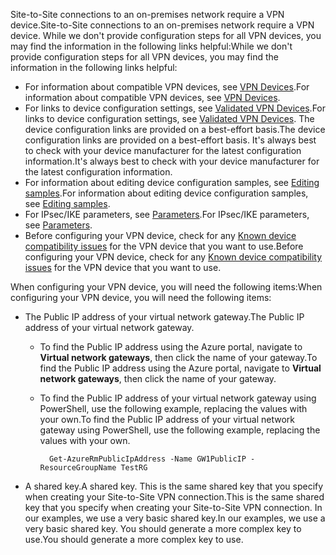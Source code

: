 <span data-ttu-id="d2d28-101">Site-to-Site connections to an on-premises network require a VPN device.</span><span class="sxs-lookup"><span data-stu-id="d2d28-101">Site-to-Site connections to an on-premises network require a VPN device.</span></span> <span data-ttu-id="d2d28-102">While we don't provide configuration steps for all VPN devices, you may find the information in the following links helpful:</span><span class="sxs-lookup"><span data-stu-id="d2d28-102">While we don't provide configuration steps for all VPN devices, you may find the information in the following links helpful:</span></span>

- <span data-ttu-id="d2d28-103">For information about compatible VPN devices, see [VPN Devices](../articles/vpn-gateway/vpn-gateway-about-vpn-devices.md).</span><span class="sxs-lookup"><span data-stu-id="d2d28-103">For information about compatible VPN devices, see [VPN Devices](../articles/vpn-gateway/vpn-gateway-about-vpn-devices.md).</span></span> 
- <span data-ttu-id="d2d28-104">For links to device configuration settings, see [Validated VPN Devices](../articles/vpn-gateway/vpn-gateway-about-vpn-devices.md#devicetable).</span><span class="sxs-lookup"><span data-stu-id="d2d28-104">For links to device configuration settings, see [Validated VPN Devices](../articles/vpn-gateway/vpn-gateway-about-vpn-devices.md#devicetable).</span></span> <span data-ttu-id="d2d28-105">The device configuration links are provided on a best-effort basis.</span><span class="sxs-lookup"><span data-stu-id="d2d28-105">The device configuration links are provided on a best-effort basis.</span></span> <span data-ttu-id="d2d28-106">It's always best to check with your device manufacturer for the latest configuration information.</span><span class="sxs-lookup"><span data-stu-id="d2d28-106">It's always best to check with your device manufacturer for the latest configuration information.</span></span>
- <span data-ttu-id="d2d28-107">For information about editing device configuration samples, see [Editing samples](../articles/vpn-gateway/vpn-gateway-about-vpn-devices.md#editing).</span><span class="sxs-lookup"><span data-stu-id="d2d28-107">For information about editing device configuration samples, see [Editing samples](../articles/vpn-gateway/vpn-gateway-about-vpn-devices.md#editing).</span></span>
- <span data-ttu-id="d2d28-108">For IPsec/IKE parameters, see [Parameters](../articles/vpn-gateway/vpn-gateway-about-vpn-devices.md#ipsec).</span><span class="sxs-lookup"><span data-stu-id="d2d28-108">For IPsec/IKE parameters, see [Parameters](../articles/vpn-gateway/vpn-gateway-about-vpn-devices.md#ipsec).</span></span>
- <span data-ttu-id="d2d28-109">Before configuring your VPN device, check for any [Known device compatibility issues](../articles/vpn-gateway/vpn-gateway-about-vpn-devices.md#known) for the VPN device that you want to use.</span><span class="sxs-lookup"><span data-stu-id="d2d28-109">Before configuring your VPN device, check for any [Known device compatibility issues](../articles/vpn-gateway/vpn-gateway-about-vpn-devices.md#known) for the VPN device that you want to use.</span></span>

<span data-ttu-id="d2d28-110">When configuring your VPN device, you will need the following items:</span><span class="sxs-lookup"><span data-stu-id="d2d28-110">When configuring your VPN device, you will need the following items:</span></span>

- <span data-ttu-id="d2d28-111">The Public IP address of your virtual network gateway.</span><span class="sxs-lookup"><span data-stu-id="d2d28-111">The Public IP address of your virtual network gateway.</span></span>

    -  <span data-ttu-id="d2d28-112">To find the Public IP address using the Azure portal, navigate to **Virtual network gateways**, then click the name of your gateway.</span><span class="sxs-lookup"><span data-stu-id="d2d28-112">To find the Public IP address using the Azure portal, navigate to **Virtual network gateways**, then click the name of your gateway.</span></span> 
    - <span data-ttu-id="d2d28-113">To find the Public IP address of your virtual network gateway using PowerShell, use the following example, replacing the values with your own.</span><span class="sxs-lookup"><span data-stu-id="d2d28-113">To find the Public IP address of your virtual network gateway using PowerShell, use the following example, replacing the values with your own.</span></span>

            Get-AzureRmPublicIpAddress -Name GW1PublicIP -ResourceGroupName TestRG
- <span data-ttu-id="d2d28-114">A shared key.</span><span class="sxs-lookup"><span data-stu-id="d2d28-114">A shared key.</span></span> <span data-ttu-id="d2d28-115">This is the same shared key that you specify when creating your Site-to-Site VPN connection.</span><span class="sxs-lookup"><span data-stu-id="d2d28-115">This is the same shared key that you specify when creating your Site-to-Site VPN connection.</span></span> <span data-ttu-id="d2d28-116">In our examples, we use a very basic shared key.</span><span class="sxs-lookup"><span data-stu-id="d2d28-116">In our examples, we use a very basic shared key.</span></span> <span data-ttu-id="d2d28-117">You should generate a more complex key to use.</span><span class="sxs-lookup"><span data-stu-id="d2d28-117">You should generate a more complex key to use.</span></span>




